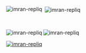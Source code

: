 <p><img align="left" src="https://github-readme-stats.vercel.app/api/top-langs?username=imran-repliq&show_icons=true&locale=en&layout=compact" alt="imran-repliq" /></p>

<p>&nbsp;<img align="center" src="https://github-readme-stats.vercel.app/api?username=imran-repliq&show_icons=true&locale=en" alt="imran-repliq" /></p>
<br>
<p><img align="left" src="https://github-readme-streak-stats.herokuapp.com/?user=imran-repliq&" alt="imran-repliq" /></p>

<p align="left"> <img src="https://komarev.com/ghpvc/?username=imran-repliq&label=Profile%20views&color=0e75b6&style=flat" alt="imran-repliq" /> </p>

<p align="left"><a href="https://github.com/ryo-ma/github-profile-trophy"><img src="https://github-profile-trophy.vercel.app/?username=imran-repliq" alt="imran-repliq" /></a> </p>
